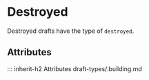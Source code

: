 # Destroyed

Destroyed drafts have the type of `destroyed`.

## Attributes
::: inherit-h2 Attributes draft-types/.building.md
